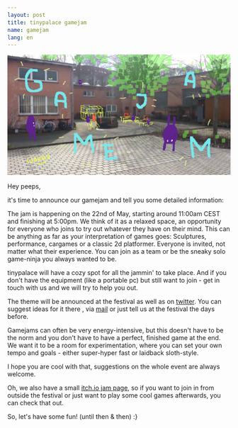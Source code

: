 ```yaml
---
layout: post
title: tinypalace gamejam
name: gamejam
lang: en
---
```


![](/assets/img/gamejam2.png)

Hey peeps,

it's time to announce our gamejam and tell you some detailed information:

The jam is happening on the 22nd of May, starting around 11:00am CEST and finishing at 5:00pm.
We think of it as a relaxed space, an opportunity for everyone who joins to try out whatever they have on their mind.
This can be anything as far as your interpretation of games goes: Sculptures, performance, cargames or a classic 2d platformer.
Everyone is invited, not matter what their experience. You can join as a team or be the sneaky solo game-ninja you always wanted to be.

tinypalace will have a cozy spot for all the jammin' to take place. And if you don't have the equipment (like a portable pc) but still want to join - get in touch with us and we will try to help you out.

The theme will be announced at the festival as well as on [twitter](http://twitter.com/tinytinypalace). You can suggest ideas for it there , via [mail](tinypalace@posteo.de) or just tell us at the festival the days before.

Gamejams can often be very energy-intensive, but this doesn't have to be the norm and you don't have to have a perfect, finished game at the end.
We want it to be a room for experimentation, where you can set your own tempo and goals - either super-hyper fast or laidback sloth-style.

I hope you are cool with that, suggestions on the whole event are always welcome.

Oh, we also have a small [itch.io jam page](https://itch.io/jam/tinypalace), so if you want to join in from outside the festival or just want to play some cool games afterwards, you can check that out.

So, let's have some fun! (until then & then) 
:}
